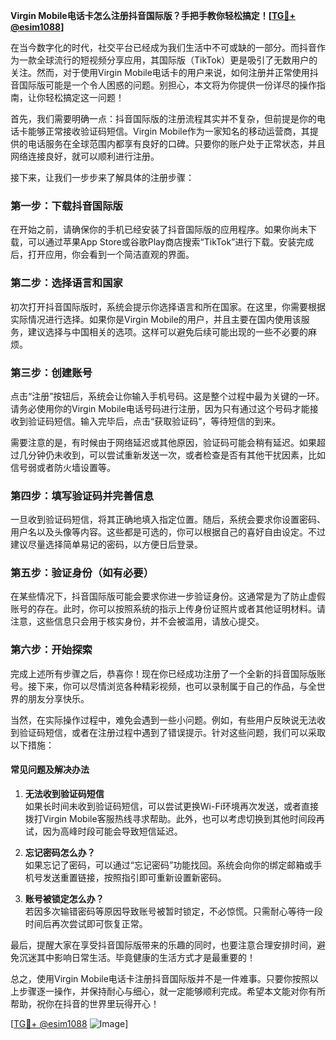 **Virgin Mobile电话卡怎么注册抖音国际版？手把手教你轻松搞定！[[TG💪+ @esim1088](https://t.me/s/esim1088)]**

在当今数字化的时代，社交平台已经成为我们生活中不可或缺的一部分。而抖音作为一款全球流行的短视频分享应用，其国际版（TikTok）更是吸引了无数用户的关注。然而，对于使用Virgin Mobile电话卡的用户来说，如何注册并正常使用抖音国际版可能是一个令人困惑的问题。别担心，本文将为你提供一份详尽的操作指南，让你轻松搞定这一问题！

首先，我们需要明确一点：抖音国际版的注册流程其实并不复杂，但前提是你的电话卡能够正常接收验证码短信。Virgin Mobile作为一家知名的移动运营商，其提供的电话服务在全球范围内都享有良好的口碑。只要你的账户处于正常状态，并且网络连接良好，就可以顺利进行注册。

接下来，让我们一步步来了解具体的注册步骤：

### **第一步：下载抖音国际版**
在开始之前，请确保你的手机已经安装了抖音国际版的应用程序。如果你尚未下载，可以通过苹果App Store或谷歌Play商店搜索“TikTok”进行下载。安装完成后，打开应用，你会看到一个简洁直观的界面。

### **第二步：选择语言和国家**
初次打开抖音国际版时，系统会提示你选择语言和所在国家。在这里，你需要根据实际情况进行选择。如果你是Virgin Mobile的用户，并且主要在国内使用该服务，建议选择与中国相关的选项。这样可以避免后续可能出现的一些不必要的麻烦。

### **第三步：创建账号**
点击“注册”按钮后，系统会让你输入手机号码。这是整个过程中最为关键的一环。请务必使用你的Virgin Mobile电话号码进行注册，因为只有通过这个号码才能接收到验证码短信。输入完毕后，点击“获取验证码”，等待短信的到来。

需要注意的是，有时候由于网络延迟或其他原因，验证码可能会稍有延迟。如果超过几分钟仍未收到，可以尝试重新发送一次，或者检查是否有其他干扰因素，比如信号弱或者防火墙设置等。

### **第四步：填写验证码并完善信息**
一旦收到验证码短信，将其正确地填入指定位置。随后，系统会要求你设置密码、用户名以及头像等内容。这些都是可选的，你可以根据自己的喜好自由设定。不过建议尽量选择简单易记的密码，以方便日后登录。

### **第五步：验证身份（如有必要）**
在某些情况下，抖音国际版可能会要求你进一步验证身份。这通常是为了防止虚假账号的存在。此时，你可以按照系统的指示上传身份证照片或者其他证明材料。请注意，这些信息只会用于核实身份，并不会被滥用，请放心提交。

### **第六步：开始探索**
完成上述所有步骤之后，恭喜你！现在你已经成功注册了一个全新的抖音国际版账号。接下来，你可以尽情浏览各种精彩视频，也可以录制属于自己的作品，与全世界的朋友分享快乐。

当然，在实际操作过程中，难免会遇到一些小问题。例如，有些用户反映说无法收到验证码短信，或者在注册过程中遇到了错误提示。针对这些问题，我们可以采取以下措施：

#### **常见问题及解决办法**
1. **无法收到验证码短信**  
   如果长时间未收到验证码短信，可以尝试更换Wi-Fi环境再次发送，或者直接拨打Virgin Mobile客服热线寻求帮助。此外，也可以考虑切换到其他时间段再试，因为高峰时段可能会导致短信延迟。

2. **忘记密码怎么办？**  
   如果忘记了密码，可以通过“忘记密码”功能找回。系统会向你的绑定邮箱或手机号发送重置链接，按照指引即可重新设置新密码。

3. **账号被锁定怎么办？**  
   若因多次输错密码等原因导致账号被暂时锁定，不必惊慌。只需耐心等待一段时间后再次尝试即可恢复正常。

最后，提醒大家在享受抖音国际版带来的乐趣的同时，也要注意合理安排时间，避免沉迷其中影响日常生活。毕竟健康的生活方式才是最重要的！

总之，使用Virgin Mobile电话卡注册抖音国际版并不是一件难事。只要你按照以上步骤逐一操作，并保持耐心与细心，就一定能够顺利完成。希望本文能对你有所帮助，祝你在抖音的世界里玩得开心！

[[TG💪+ @esim1088](https://t.me/s/esim1088) ![Image](https://i.postimg.cc/4NQfJmqS/Snipaste-2025-05-13-00-14-12.png)]